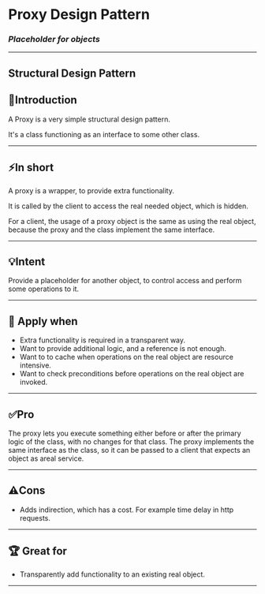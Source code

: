 # Proxy Design Pattern 
### *Placeholder for objects*
___

## Structural Design Pattern


## 📌Introduction

A Proxy is a very simple structural design pattern. 

It's a class functioning as an interface to some other class. 

___

## ⚡️In short

A proxy is a wrapper, to provide extra functionality.

It is called by the client to access the real needed object, which is hidden.

For a client, the usage of a proxy object is the same as using the real object, because the proxy and the class implement the same interface.

___

## 💡Intent
Provide a placeholder for another object, to control access and perform some operations to it.
___


## 🔧 Apply when
- Extra functionality is required in a transparent way.
- Want to provide additional logic, and a reference is not enough.
- Want to to cache when operations on the real object are resource intensive.
- Want to check preconditions before operations on the real object are invoked. 
___

## ✅Pro
The proxy lets you execute something either before or after the primary logic of the class, with no changes for that class. The proxy implements the same interface as the class, so it can be passed to a client that expects an object as areal service.

___


## ⚠️Cons
- Adds indirection, which has a cost. For example time delay in http requests.

___


## 🏆 Great for
- Transparently add functionality to an existing real object.

___